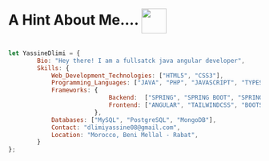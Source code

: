 
<h1>
       A Hint About Me....
  <img src="https://camo.githubusercontent.com/c7cb20d792c23cc031ef089c836db61fb2237bd984dff7624b2d4cfaf79d67ae/68747470733a2f2f6d656469612e67697068792e636f6d2f6d656469612f76312e59326c6b505463354d4749334e6a45785932567161474e6f4e546c746232686c637a6c706357527561323572596e6434616d39685a325673615870774d6e68785a48563162795a6c634431324d563970626e526c636d35686246396e61575a66596e6c666157516d5933513963772f57556c706c634d704f43456d5447427442572f67697068792e676966" width="50" style="vertical-align: middle;"/>
</h1> 

```javascript

let YassineDlimi = {
        Bio: "Hey there! I am a fullsatck java angular developer",
        Skills: {
            Web_Development_Technologies: ["HTML5", "CSS3"],
            Programming_Languages: ["JAVA", "PHP", "JAVASCRIPT", "TYPESCRIPT", "PYTHON"],
            Frameworks: {
                            Backend:  ["SPRING", "SPRING BOOT", "SPRING DATA", "SPRING SECURITY"] ,
                            Frontend: ["ANGULAR", "TAILWINDCSS", "BOOTSTRAP"] ,
                        },
            Databases: ["MySQL", "PostgreSQL", "MongoDB"],
            Contact: "dlimiyassine08@gmail.com",
            Location: "Morocco, Beni Mellal - Rabat",
        }
};
